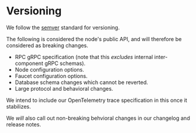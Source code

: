 # Versioning

We follow the [semver](https://semver.org/) standard for versioning.

The following is considered the node's public API, and will therefore be considered as breaking changes.

- RPC gRPC specification (note that this _excludes_ internal inter-component gRPC schemas).
- Node configuration options.
- Faucet configuration options.
- Database schema changes which cannot be reverted.
- Large protocol and behavioral changes.

We intend to include our OpenTelemetry trace specification in this once it stabilizes.

We _will_ also call out non-breaking behvioral changes in our changelog and release notes.
